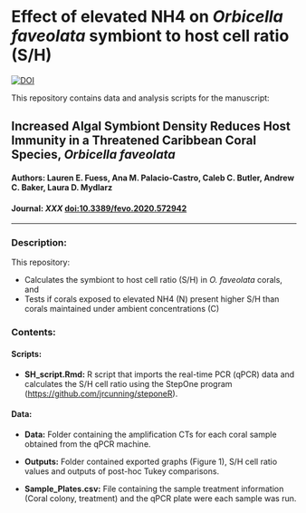 # Effect of elevated NH4 on *Orbicella faveolata* symbiont to host cell ratio (S/H)

[![DOI](https://zenodo.org/badge/doi/XXX/zenodo.XXX.svg)](http://dx.doi.org/XXX/zenodo.XXX)

This repository contains data and analysis scripts for the manuscript:

## Increased Algal Symbiont Density Reduces Host Immunity in a Threatened Caribbean Coral Species, *Orbicella faveolata*
#### Authors: Lauren E. Fuess, Ana M. Palacio-Castro, Caleb C. Butler, Andrew C. Baker, Laura D. Mydlarz
#### Journal: _XXX_ [doi:10.3389/fevo.2020.572942](https://doi.org/10.3389/fevo.2020.572942)  

-----

### Description:

This repository:

* Calculates the symbiont to host cell ratio (S/H) in *O. faveolata* corals, and
* Tests if corals exposed to elevated NH4 (N) present higher S/H than corals maintained under ambient concentrations (C) 

### Contents:
#### Scripts:
* **SH_script.Rmd:** R script that imports the real-time PCR (qPCR) data and 
calculates the S/H cell ratio using the StepOne program (https://github.com/jrcunning/steponeR).

#### Data:
* **Data:** Folder containing the amplification CTs for each coral sample obtained from the qPCR machine. 

* **Outputs:** Folder contained exported graphs (Figure 1), S/H cell ratio values and outputs of post-hoc Tukey comparisons. 

* **Sample_Plates.csv:** File containing the sample treatment information (Coral colony, treatment) and the qPCR plate were each sample was run. 
</br>


